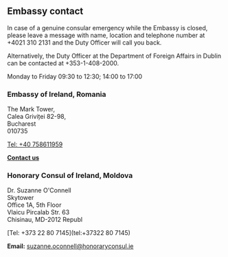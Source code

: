 ## Embassy contact

In case of a genuine consular emergency while the Embassy is closed, please leave a message with name, location and telephone number at +4021 310 2131 and the Duty Officer will call you back.

Alternatively, the Duty Officer at the Department of Foreign Affairs in Dublin can be contacted at +353-1-408-2000.

Monday to Friday 09:30 to 12:30; 14:00 to 17:00

### Embassy of Ireland, Romania

The Mark Tower,   
Calea Griviței 82-98,   
Bucharest   
010735

[Tel: +40 758611959](tel:+40758611959)

[**Contact us**](/en/romania/bucharest/contact/)

### Honorary Consul of Ireland, Moldova

Dr. Suzanne O'Connell   
Skytower   
Office 1A, 5th Floor   
Vlaicu Pircalab Str. 63   
Chisinau, MD-2012 Republ

[Tel: +373 22 80 7145](tel:+37322 80 7145)

**Email:** [suzanne.oconnell@honoraryconsul.ie](mailto:suzanne.oconnell@honoraryconsul.ie)